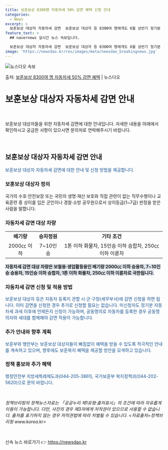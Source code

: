 ```yaml
---
title: 보훈보상 8300명 자동차세 50% 감면 혜택 신청 안내
categories:
  - News
excerpt: >
  보훈보상 대상자 자동차세 감면  보훈보상 대상자 등 8300여 명에게도 6월 상반기 정기분 자동차세를 50%…
feature_text: >
  ## navernews 실시간 뉴스 속보입니다.

  보훈보상 대상자 자동차세 감면  보훈보상 대상자 등 8300여 명에게도 6월 상반기 정기분 자동차세를 50%…
image: 'https://newsdao.kr/res/images/meta/newsdao_breakingnews.jpg'
---
```


![뉴스다오 속보](https://newsdao.kr/res/images/meta/newsdao_breakingnews.jpg)

<p>출처: <a href="https://newsdao.kr/4023" rel="dofollow">보훈보상 8300여 명 자동차세 50% 감면 혜택</a> | 뉴스다오</p>

<h1>보훈보상 대상자 자동차세 감면 안내</h1>
<p data-ke-size="size16">&nbsp;</p>
보훈보상 대상자들을 위한 자동차세 감면에 대한 안내입니다. 자세한 내용을 아래에서 확인하시고 궁금한 사항이 있으시면 문의처로 연락해주시기 바랍니다.
<p data-ke-size="size16">&nbsp;</p>

<h2 data-ke-size="size26">보훈보상 대상자 자동차세 감면 안내</h2>
<p><span style="color: #1a5490;">보훈보상 대상자 자동차세 감면에 대한 안내 및 신청 방법을 제공합니다.</span></p>

<h3>보훈보상 대상자 정의</h3>
<p>국가의 수호·안전보장 또는 국민의 생명·재산 보호와 직접 관련이 없는 직무수행이나 교육훈련 중 상이를 입은 군인이나 경찰·소방 공무원으로서 상이등급(1~7급) 판정을 받은 사람을 말합니다.</p>

<h3>자동차세 감면 대상 차량</h3>
<table>
<tbody>
<tr>
<td style="text-align: center; height: 17px;"><b>배기량</b></td>
<td style="text-align: center; height: 17px;"><b>승차정원</b></td>
<td style="text-align: center; height: 17px;"><b>기타 조건</b></td>
</tr>
<tr>
<td style="text-align: center; height: 17px;">2000㏄ 이하</td>
<td style="text-align: center; height: 17px;">7~10인승</td>
<td style="text-align: center; height: 17px;">1톤 이하 화물차, 15인승 이하 승합차, 250㏄ 이하 이륜차</td>
</tr>
</tbody>
</table>
<p><b><span style="background-color: #21538527;">자동차세 감면 대상 차량은 보철용·생업활동용인 배기량 2000㏄ 이하 승용차, 7~10인승 승용차, 15인승 이하 승합차, 1톤 이하 화물차, 250㏄ 이하 이륜차로 국한됩니다.</span></b></p>

<h3>자동차세 감면 신청 및 적용 방법</h3>
<p><span style="color: #1a5490;">보훈보상 대상자 등은 자동차 등록지 관할 시·군·구청(세무부서)에 감면 신청을 하면 됩니다. 이미 감면을 신청한 경우 추가로 신청할 필요는 없습니다. 미신청자도 정기분 자동차세 과세 이후에 언제든지 신청이 가능하며, 공동명의로 자동차를 등록한 경우 공동명의자와 세대를 함께해야 감면 적용이 가능합니다.</span></p>

<h3>추가 안내와 향후 계획</h3>
<p><span style="color: #1a5490;">보훈부와 행안부는 보훈보상 대상자들이 빠짐없이 혜택을 받을 수 있도록 적극적인 안내를 계속하고 있으며, 향후에도 보훈복지 혜택을 제공할 방안을 모색하고 있습니다.</span></p>

<h3>정책 홍보와 추가 혜택</h3>
<p><span style="color: #1a5490;">행정안전부 지방세특례제도과(044-205-3861), 국가보훈부 복지정책과(044-202-5620)으로 문의 바랍니다.</span></p>
<p data-ke-size="size16">&nbsp;</p>
<p><i>정책브리핑의 정책뉴스자료는 「공공누리 제1유형:출처표시」의 조건에 따라 자유롭게 이용이 가능합니다. 다만, 사진의 경우 제3자에게 저작권이 있으므로 사용할 수 없습니다. 출처를 표기하지 않는 경우 저작권법에 따라 처벌될 수 있습니다. <자료출처=정책브리핑 www.korea.kr></i></p>
<p data-ke-size="size16">&nbsp;</p> 

신속 뉴스 바로가기 👉 <a href="https://newsdao.kr" rel="dofollow">https://newsdao.kr</a>



